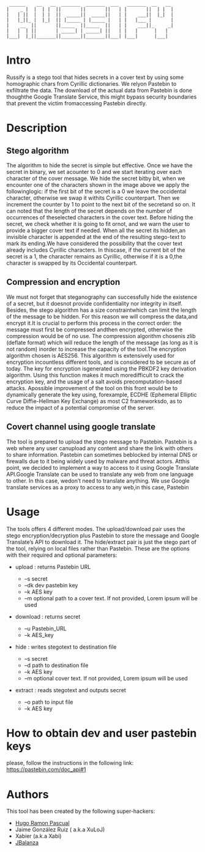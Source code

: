 

     ______    __   __  _______  _______  ___   _______  __   __ 
    |    _ |  |  | |  ||       ||       ||   | |       ||  | |  |
    |   | ||  |  | |  ||  _____||  _____||   | |    ___||  |_|  |
    |   |_||_ |  |_|  || |_____ | |_____ |   | |   |___ |       |
    |    __  ||       ||_____  ||_____  ||   | |    ___||_     _|
    |   |  | ||       | _____| | _____| ||   | |   |      |   |  
    |___|  |_||_______||_______||_______||___| |___|      |___|  

# Intro
Russify is a stego tool that hides secrets in a cover text by using some homographic chars from Cyrillic dictionaries. We relyon Pastebin to exfiltrate the data. The download of the actual data from Pastebin is done thoughthe Google Translate Service, this might bypass security boundaries that prevent the victim fromaccessing Pastebin directly.

# Description
## Stego algorithm
The algorithm to hide the secret is simple but effective. Once we have the secret in binary, we set acounter to 0 and we start iterating over each character of the cover message. We hide the secret bitby bit, when we encounter one of the characters shown in the image above we apply the followinglogic: if the first bit of the secret is a 0 we leave the occidental character, otherwise we swap it withits Cyrillic counterpart. Then we increment the counter by 1 to point to the next bit of the secretand so on. It can noted that the length of the secret depends on the number of occurrences of theselected characters in the cover text. Before hiding the secret, we check whether it is going to fit ornot, and we warn the user to provide a bigger cover text if needed. When all the secret its hidden,an invisible character is appended at the end of the resulting stego-text to mark its ending.We have considered the possibility that the cover text already includes Cyrillic characters. In thiscase, if the current bit of the secret is a 1, the character remains as Cyrillic, otherwise if it is a 0,the character is swapped by its Occidental counterpart.

## Compression and encryption
We must not forget that steganography can successfully hide the existence of a secret, but it doesnot provide confidentiality nor integrity in itself. Besides, the stego algorithm has a size constraintwhich can limit the length of the message to be hidden. For this reason we will compress the data,and encrypt it.It is crucial to perform this process in the correct order: the message must first be compressed andthen encrypted, otherwise the compression would be of no use. The compression algorithm chosenis zlib (deflate format) which will reduce the length of the message (as long as it is not random) inorder to increase the capacity of the tool.The encryption algorithm chosen is AES256. This algorithm is extensively used for encryption incountless different tools, and is considered to be secure as of today.  The key for encryption isgenerated using the PBKDF2 key derivation algorithm. Using this function makes it much moredifficult to crack the encryption key, and the usage of a salt avoids precomputation-based attacks. Apossible improvement of the tool on this front would be to dynamically generate the key using, forexample, ECDHE (Ephemeral Elliptic Curve Diffie-Hellman Key Exchange) as most C2 frameworksdo, as to reduce the impact of a potential compromise of the server.

## Covert channel using google translate
The tool is prepared to upload the stego message to Pastebin. Pastebin is a web where any user canupload any content and share the link with others to share information. Pastebin can sometimes beblocked by internal DNS or firewalls due to it being widely used by malware and threat actors. Atthis point, we decided to implement a way to access to it using Google Translate API.Google Translate can be used to translate any web from one language to other. In this case, wedon’t need to translate anything. We use Google translate services as a proxy to access to any web,in this case, Pastebin

# Usage
The tools offers 4 different modes. The upload/download pair uses the stego encryption/decryption plus Pastebin to store the message and Google Translate’s API to download it. The hide/extract pair is just the stego part of the tool, relying on local files rather than Pastebin. These are the options with their required and optional parameters:
* upload : returns Pastebin URL
    -  –s secret
    -  –dk dev pastebin key
    -  –k AES key
    -  –m optional path to a cover text. If not provided, Lorem ipsum will be used
       
* download : returns secret 
    -  –u Pastebin_URL
    -  –k AES_key 
       
* hide : writes stegotext to destination file
  -    –s secret
  -    –d path to destination file
  -    –k AES key
  -    –m optional cover text. If not provided, Lorem ipsum will be used
       
* extract : reads stegotext and outputs secret
  -    –o path to input file
  -    –k AES key

# How to obtain dev and user pastebin keys
please, follow the instructions in the following link: https://pastebin.com/doc_api#1

# Authors
This tool has been created by the following super-hackers:
* [Hugo Ramon Pascual](https://github.com/datagames1)
* Jaime González Ruiz ( a.k.a XuLoJ) 
* Xabier (a.k.a Xabi)
* [JBalanza](https://github.com/JBalanza)